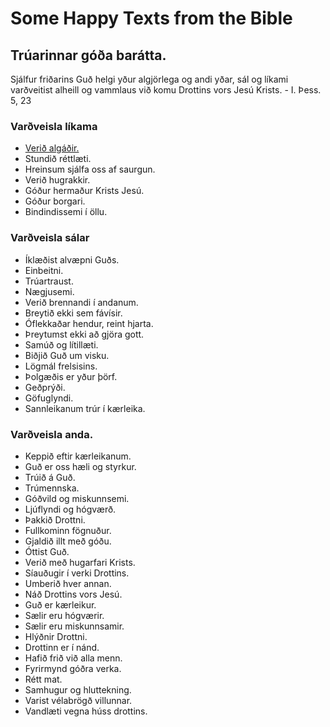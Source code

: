 # Some Happy Texts from the Bible

## Trúarinnar góða barátta.
Sjálfur friðarins Guð helgi yður algjörlega og andi yðar, sál og líkami varðveitist alheill og vammlaus við komu Drottins vors Jesú Krists. - I. Þess. 5, 23

### Varðveisla líkama
* [Verið algáðir.](https://www.biblegateway.com/passage/?version=NIV&search=Ephesians%204:32)
* Stundið réttlæti.
* Hreinsum sjálfa oss af saurgun.
* Verið hugrakkir.
* Góður hermaður Krists Jesú.
* Góður borgari.
* Bindindissemi í öllu.

### Varðveisla sálar

* Íklæðist alvæpni Guðs.
* Einbeitni.
* Trúartraust.
* Nægjusemi.
* Verið brennandi í andanum.
* Breytið ekki sem fávísir.
* Óflekkaðar hendur, reint hjarta.
* Þreytumst ekki að gjöra gott.
* Samúð og lítillæti.
* Biðjið Guð um visku.
* Lögmál frelsisins.
* Þolgæðis er yður þörf.
* Geðprýði.
* Göfuglyndi.
* Sannleikanum trúr í kærleika.

### Varðveisla anda.
* Keppið eftir kærleikanum.
* Guð er oss hæli og styrkur.
* Trúið á Guð.
* Trúmennska.
* Góðvild og miskunnsemi.
* Ljúflyndi og hógværð.
* Þakkið Drottni.
* Fullkominn fögnuður.
* Gjaldið illt með góðu.
* Óttist Guð.
* Verið með hugarfari Krists.
* Síauðugir í verki Drottins.
* Umberið hver annan.
* Náð Drottins vors Jesú.
* Guð er kærleikur.
* Sælir eru hógværir.
* Sælir eru miskunnsamir.
* Hlýðnir Drottni.
* Drottinn er í nánd.
* Hafið frið við alla menn.
* Fyrirmynd góðra verka.
* Rétt mat.
* Samhugur og hluttekning.
* Varist vélabrögð villunnar.
* Vandlæti vegna húss drottins.
